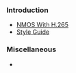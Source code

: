 <!-- 

Use this file to specify an ordered and leveled markdown list the documents that need to be rendered
This list will be rendered at "https://specs.amwa.tv/<spec>/<version>/docs/"

- Use a "-" bullet character for each document, indented as you want it to appear in the list, followed by a space
- Follow that with the name to display, in square brackets
- Follow that immediately by then the document filename, in round parentheses
  - Include the ".md"
  - Don't include the "docs/"
  - Escape any spaces with "%20" (this is needed so links work on github.com)
- Don't use document numbers (this was previous practice for NMOS docs)
- Other text and headings can be included.  Level-3 headings ("###") work best.
- The display name and filename don't need to match (see IS-04 for examples of this).
- All documents that need rendering must be listed.

See https://github.com/AMWA-TV/nmos-template/docs/README.md for an example of the syntax

-->

### Introduction

- [NMOS With H.265](NMOS%20With%20H.265.md)
- [Style Guide](Style%20Guide.md)

### Miscellaneous

- 
